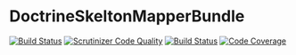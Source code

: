 # DoctrineSkeltonMapperBundle

[![Build Status](https://travis-ci.org/doctrine/DoctrineSkeletonMapperBundle.svg?branch=master)](https://travis-ci.org/doctrine/DoctrineSkeletonMapperBundle)
[![Scrutinizer Code Quality](https://scrutinizer-ci.com/g/doctrine/DoctrineSkeletonMapperBundle/badges/quality-score.png?b=master)](https://scrutinizer-ci.com/g/doctrine/DoctrineSkeletonMapperBundle/?branch=master)
[![Build Status](https://scrutinizer-ci.com/g/doctrine/DoctrineSkeletonMapperBundle/badges/build.png?b=master)](https://scrutinizer-ci.com/g/doctrine/DoctrineSkeletonMapperBundle/build-status/master)
[![Code Coverage](https://scrutinizer-ci.com/g/doctrine/DoctrineSkeletonMapperBundle/badges/coverage.png?b=master)](https://scrutinizer-ci.com/g/doctrine/DoctrineSkeletonMapperBundle/?branch=master)
